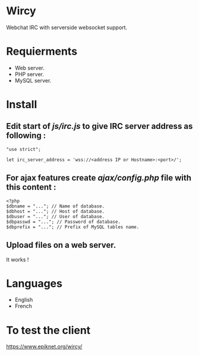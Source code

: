 # Wircy
Webchat IRC with serverside websocket support.

# Requierments
- Web server.
- PHP server.
- MySQL server.

# Install

## Edit start of *js/irc.js* to give IRC server address as following :

```
"use strict";

let irc_server_address = 'wss://<address IP or Hostname>:<port>/';
```

## For ajax features create *ajax/config.php* file with this content :

```
<?php
$dbname = "..."; // Name of database.
$dbhost = "..."; // Host of database.
$dbuser = "..."; // User of database.
$dbpasswd = "..."; // Password of database.
$dbprefix = "..."; // Prefix of MySQL tables name.
```

## Upload files on a web server.
It works !

# Languages
- English
- French

# To test the client
https://www.epiknet.org/wircy/
